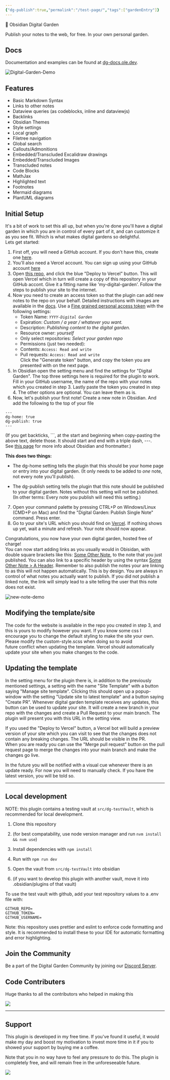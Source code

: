 ```yaml
---
{"dg-publish":true,"permalink":"/test-page/","tags":["gardenEntry"]}
---
```



🏡 Obsidian Digital Garden

Publish your notes to the web, for free. In your own personal garden.

## Docs

Documentation and examples can be found at [dg-docs.ole.dev](https://dg-docs.ole.dev/).

![Digital-Garden-Demo](https://raw.githubusercontent.com/oleeskild/obsidian-digital-garden/main/img/dg-demo.gif)

## Features

- Basic Markdown Syntax
- Links to other notes
- Dataview queries (as codeblocks, inline and dataviewjs)
- Backlinks
- Obsidian Themes
- Style settings
- Local graph
- Filetree navigation
- Global search
- Callouts/Admonitions
- Embedded/Transcluded Excalidraw drawings
- Embedded/Transcluded Images
- Transcluded notes
- Code Blocks
- MathJax
- Highlighted text
- Footnotes
- Mermaid diagrams
- PlantUML diagrams

## Initial Setup

It's a bit of work to set this all up, but when you're done you'll have a digital garden in which you are in control of every part of it, and can customize it as you see fit. Which is what makes digital gardens so delightful.  
Lets get started:

1. First off, you will need a GitHub account. If you don't have this, create one [here](https://github.com/signup).
2. You'll also need a Vercel account. You can sign up using your GitHub account [here](https://vercel.com/signup)
3. Open [this repo](https://github.com/oleeskild/digitalgarden), and click the blue "Deploy to Vercel" button. This will open Vercel which in turn will create a copy of this repository in your GitHub accont. Give it a fitting name like 'my-digital-garden'. Follow the steps to publish your site to the internet.
4. Now you need to create an access token so that the plugin can add new notes to the repo on your behalf. Detailed instructions with images are available in the [docs](https://dg-docs.ole.dev/advanced/fine-grained-access-token/). Use a [Fine grained personal access token](https://github.com/settings/personal-access-tokens/new) with the following settings:  
    - Token Name: _`YYYY-Digital Garden`_  
    - Expiration: _Custom / a year / whatever you want._  
    - Description: _Publishing content to the digital garden._  
    - Resource owner: _yourself_  
    - Only select repositories: _Select your garden repo_  
    - Permissions (just two needed):  
    - Contents: `Access: Read and write`  
    - Pull requests: `Access: Read and write`  
    Click the "Generate token" button, and copy the token you are presented with on the next page.
5. In Obsidian open the setting menu and find the settings for "Digital Garden". The top three settings here is required for the plugin to work.  
    Fill in your GitHub username, the name of the repo with your notes which you created in step 3. Lastly paste the token you created in step 4. The other options are optional. You can leave them as is.
6. Now, let's publish your first note! Create a new note in Obsidian. And add the following to the top of your file

```
---
dg-home: true
dg-publish: true
---
```

(If you get backticks, ```, at the start and beginning when copy-pasting the above text, delete those. It should start and end with a triple dash, ---. See [this page](https://help.obsidian.md/Advanced+topics/YAML+front+matter) for more info about Obsidian and frontmatter.)

**This does two things:**

- The dg-home setting tells the plugin that this should be your home page or entry into your digital garden. (It only needs to be added to _one_ note, not every note you'll publish).
    
- The dg-publish setting tells the plugin that this note should be published to your digital garden. Notes without this setting will not be published. (In other terms: Every note you publish will need this setting.)
    

7. Open your command palette by pressing CTRL+P on Windows/Linux (CMD+P on Mac) and find the "Digital Garden: Publish Single Note" command. Press enter.
8. Go to your site's URL which you should find on [Vercel](https://vercel.com/dashboard). If nothing shows up yet, wait a minute and refresh. Your note should now appear.

Congratulations, you now have your own digital garden, hosted free of charge!  
You can now start adding links as you usually would in Obisidan, with double square brackets like this: [Some Other Note](app://obsidian.md/Some%20Other%20Note), to the note that you just published. You can also link to a specific header by using the syntax [Some Other Note > A Header](app://obsidian.md/Some%20Other%20Note#A%20Header). Remember to also publish the notes your are linking to as this will not happen automatically. This is by design. You are always in control of what notes you actually want to publish. If you did not publish a linked note, the link will simply lead to a site telling the user that this note does not exist.

![new-note-demo](https://raw.githubusercontent.com/oleeskild/obsidian-digital-garden/main/img/new-note-demo.gif)

## Modifying the template/site

The code for the website is available in the repo you created in step 3, and this is yours to modify however you want. If you know some css I encourage you to change the default styling to make the site your own. Please modify the custom-style.scss when doing so to avoid  
future conflict when updating the template. Vercel should automatically update your site when you make changes to the code.

## Updating the template

In the setting menu for the plugin there is, in addition to the previously mentioned settings, a setting with the name "Site Template" with a button saying "Manage site template". Clicking this should open up a popup-window with the setting "Update site to latest template" and a button saying "Create PR". Whenever digital garden template receives any updates, this button can be used to update your site. It will create a new branch in your repo with the changes and create a Pull Request to your main branch. The plugin will present you with this URL in the setting view.

If you used the "Deploy to Vercel" button, a Vercel bot will build a preview version of your site which you can visit to see that the changes does not contain any breaking changes. The URL should be visible in the PR.  
When you are ready you can use the "Merge pull request" button on the pull request page to merge the changes into your main branch and make the changes go live.

In the future you will be notified with a visual cue whenever there is an update ready. For now you will need to manually check. If you have the latest version, you will be told so.

---

## Local development

NOTE: this plugin contains a testing vault at `src/dg-testVault`, which is recommended for local development.

1. Clone this repository
    
2. (for best compatability, use node version manager and run `nvm install && nvm use`)
    
3. Install dependencies with `npm install`
    
4. Run with `npm run dev`
    
5. Open the vault from `src/dg-testVault` into obsidian
    
6. (if you want to develop this plugin with another vault, move it into .obsidian/plugins of that vault)
    

To use the test vault with github, add your test repository values to a .env file with:

```
GITHUB_REPO=
GITHUB_TOKEN=
GITHUB_USERNAME=

```

Note: this repository uses prettier and eslint to enforce code formatting and style. It is recommended to install these to your IDE for automatic formatting and error highlighting.

## Join the Community

Be a part of the Digital Garden Community by joining our [Discord Server](https://discord.gg/Z46n2RNX8e).

## Code Contributers

Huge thanks to all the contributors who helped in making this

[![](https://contrib.rocks/image?repo=oleeskild/obsidian-digital-garden)](https://github.com/oleeskild/obsidian-digital-garden/graphs/contributors)

---

## Support

This plugin is developed in my free time. If you've found it useful, it would make my day and boost my motivation to invest more time in it if you to showed your support by buying me a coffee.

Note that you in no way have to feel any pressure to do this. The plugin is completely free, and will remain free in the unforeseeable future.

[![](https://cdn.ko-fi.com/cdn/kofi3.png?v=3)](https://ko-fi.com/oleeskild)